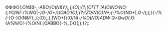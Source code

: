 ФФФO(_;ON$$-,-ABO:!O(N&Y};,{;(O};{?;{OГГГ
!_A(O(NO:NO_;{;YO/N(_-/%WO(_-}O-}O+)}(OAO:!O};{?;{ZO/N(O}N*;(_-/%O}NO*),_O-/(;{;}(-/%
(_-}O-}O(N&Y};,{;(O};,{;(WO+)}(O/N(_-/%O(NO}ADW
Q>QwO(_;O:{A%N/O!-/%O/N{:;OABBO{-%_(}O{;};{?;:
